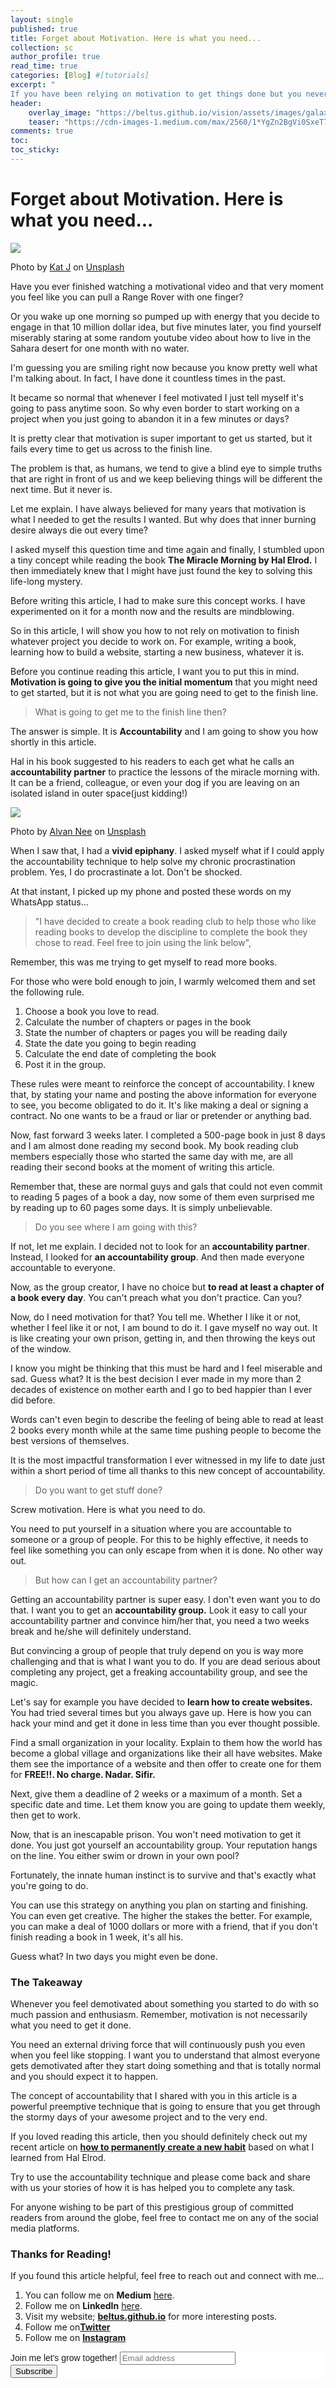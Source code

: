 ```yaml
---
layout: single
published: true
title: Forget about Motivation. Here is what you need...
collection: sc
author_profile: true
read_time: true
categories: [Blog] #[tutorials]
excerpt: "
If you have been relying on motivation to get things done but you never do, let's change that."
header:
    overlay_image: "https://beltus.github.io/vision/assets/images/galaxy.png"
    teaser: "https://cdn-images-1.medium.com/max/2560/1*YgZn2BgVi0SxeT7D_J88RQ.jpeg"
comments: true
toc:
toc_sticky:
---
```


# Forget about Motivation. Here is what you need...

![](https://cdn-images-1.medium.com/max/2560/1*YgZn2BgVi0SxeT7D_J88RQ.jpeg)

Photo by [Kat J](https://unsplash.com/@kj2018?utm_source=unsplash&utm_medium=referral&utm_content=creditCopyText) on [Unsplash](https://unsplash.com/s/photos/sad?utm_source=unsplash&utm_medium=referral&utm_content=creditCopyText)

Have you ever finished watching a motivational video and that very moment you feel like you can pull a Range Rover with one finger? 

Or you wake up one morning so pumped up with energy that you decide to engage in that 10 million dollar idea, but five minutes later, you find yourself miserably staring at some random youtube video about how to live in the Sahara desert for one month with no water. 

I'm guessing you are smiling right now because you know pretty well what I'm talking about. In fact, I have done it countless times in the past.

It became so normal that whenever I feel motivated I just tell myself it's going to pass anytime soon. So why even border to start working on a project when you just going to abandon it in a few minutes or days?

It is pretty clear that motivation is super important to get us started, but it fails every time to get us across to the finish line. 

The problem is that, as humans, we tend to give a blind eye to simple truths that are right in front of us and we keep believing things will be different the next time. But it never is.

Let me explain. I have always believed for many years that motivation is what I needed to get the results I wanted. But why does that inner burning desire always die out every time? 

I asked myself this question time and time again and finally, I stumbled upon a tiny concept while reading the book **The Miracle Morning by Hal Elrod.** I then immediately knew that I might have just found the key to solving this life-long mystery.

Before writing this article, I had to make sure this concept works. I have experimented on it for a month now and the results are mindblowing.

So in this article, I will show you how to not rely on motivation to finish whatever project you decide to work on. For example, writing a book, learning how to build a website, starting a new business, whatever it is.

Before you continue reading this article, I want you to put this in mind. **Motivation is going to give you the initial momentum** that you might need to get started, but it is not what you are going need to get to the finish line.

> What is going to get me to the finish line then?

The answer is simple. It is **Accountability** and I am going to show you how shortly in this article. 

Hal in his book suggested to his readers to each get what he calls an **accountability partner** to practice the lessons of the miracle morning with. It can be a friend, colleague, or even your dog if you are leaving on an isolated island in outer space(just kidding!)

![](https://cdn-images-1.medium.com/max/800/1*fK09W596NqClK7TeLfHY9A.jpeg)

Photo by [Alvan Nee](https://unsplash.com/@alvannee?utm_source=unsplash&utm_medium=referral&utm_content=creditCopyText) on [Unsplash](https://unsplash.com/s/photos/dog?utm_source=unsplash&utm_medium=referral&utm_content=creditCopyText)

When I saw that, I had a **vivid epiphany**. I asked myself what if I could apply the accountability technique to help solve my chronic procrastination problem. Yes, I do procrastinate a lot. Don't be shocked.

At that instant, I picked up my phone and posted these words on my WhatsApp status...

> "I have decided to create a book reading club to help those who like reading books to develop the discipline to complete the book they chose to read. Feel free to join using the link below",

Remember, this was me trying to get myself to read more books.

For those who were bold enough to join, I warmly welcomed them and set the following rule. 

1.  Choose a book you love to read.
2.  Calculate the number of chapters or pages in the book
3.  State the number of chapters or pages you will be reading daily
4.  State the date you going to begin reading
5.  Calculate the end date of completing the book
6.  Post it in the group.

These rules were meant to reinforce the concept of accountability. I knew that, by stating your name and posting the above information for everyone to see, you become obligated to do it. It's like making a deal or signing a contract. No one wants to be a fraud or liar or pretender or anything bad. 

Now, fast forward 3 weeks later. I completed a 500-page book in just 8 days and I am almost done reading my second book. My book reading club members especially those who started the same day with me, are all reading their second books at the moment of writing this article.

Remember that, these are normal guys and gals that could not even commit to reading 5 pages of a book a day, now some of them even surprised me by reading up to 60 pages some days. It is simply unbelievable.

> Do you see where I am going with this?

If not, let me explain. I decided not to look for an **accountability partner**. Instead, I looked for **an accountability group**. And then made everyone accountable to everyone.

Now, as the group creator, I have no choice but **to read at least a chapter of a book every day**. You can't preach what you don't practice. Can you?

Now, do I need motivation for that? You tell me. Whether I like it or not, whether I feel like it or not, I am bound to do it. I gave myself no way out. It is like creating your own prison, getting in, and then throwing the keys out of the window.

I know you might be thinking that this must be hard and I feel miserable and sad. Guess what? It is the best decision I ever made in my more than 2 decades of existence on mother earth and I go to bed happier than I ever did before. 

Words can't even begin to describe the feeling of being able to read at least 2 books every month while at the same time pushing people to become the best versions of themselves.

It is the most impactful transformation I ever witnessed in my life to date just within a short period of time all thanks to this new concept of accountability.

> Do you want to get stuff done?

Screw motivation. Here is what you need to do.

You need to put yourself in a situation where you are accountable to someone or a group of people. For this to be highly effective, it needs to feel like something you can only escape from when it is done. No other way out.

> But how can I get an accountability partner?

Getting an accountability partner is super easy. I don't even want you to do that. I want you to get an **accountability group.** Look it easy to call your accountability partner and convince him/her that, you need a two weeks break and he/she will definitely understand.

But convincing a group of people that truly depend on you is way more challenging and that is what I want you to do. If you are dead serious about completing any project, get a freaking accountability group, and see the magic.

Let's say for example you have decided to **learn how to create websites.** You had tried several times but you always gave up. Here is how you can hack your mind and get it done in less time than you ever thought possible.

Find a small organization in your locality. Explain to them how the world has become a global village and organizations like their all have websites. Make them see the importance of a website and then offer to create one for them for **FREE!!. No charge. Nadar. Sifir.**

Next, give them a deadline of 2 weeks or a maximum of a month. Set a specific date and time. Let them know you are going to update them weekly, then get to work.

Now, that is an inescapable prison. You won't need motivation to get it done. You just got yourself an accountability group. Your reputation hangs on the line. You either swim or drown in your own pool?

Fortunately, the innate human instinct is to survive and that's exactly what you're going to do. 

You can use this strategy on anything you plan on starting and finishing. You can even get creative. The higher the stakes the better. For example, you can make a deal of 1000 dollars or more with a friend, that if you don't finish reading a book in 1 week, it's all his.

Guess what? In two days you might even be done.

### The Takeaway

Whenever you feel demotivated about something you started to do with so much passion and enthusiasm. Remember, motivation is not necessarily what you need to get it done. 

You need an external driving force that will continuously push you even when you feel like stopping. I want you to understand that almost everyone gets demotivated after they start doing something and that is totally normal and you should expect it to happen.

The concept of accountability that I shared with you in this article is a powerful preemptive technique that is going to ensure that you get through the stormy days of your awesome project and to the very end.

If you loved reading this article, then you should definitely check out my recent article on [**how to permanently create a new habit**](https://beltus.github.io/vision/sc/2020-07-21-permanently-develop-new-habit/) based on what I learned from Hal Elrod.

Try to use the accountability technique and please come back and share with us your stories of how it is has helped you to complete any task.

For anyone wishing to be part of this prestigious group of committed readers from around the globe, feel free to contact me on any of the social media platforms.

### Thanks for Reading!

If you found this article helpful, feel free to reach out and connect with me...

1.  You can follow me on **Medium** [here](https://medium.com/@nkwawirbeltus).
2.  Follow me on **LinkedIn** [here](https://www.linkedin.com/in/beltus/).
3.  Visit my website; [**beltus.github.io**](https://beltus.github.io/vision/blog/) for more interesting posts.
4.  Follow me on[**Twitter**](https://twitter.com/beltusnkwawir)
5.  Follow me on [**Instagram**](https://www.instagram.com/j_beltus/)







<!-- Begin Mailchimp Signup Form -->
<link href="//cdn-images.mailchimp.com/embedcode/horizontal-slim-10_7.css" rel="stylesheet" type="text/css">
<style type="text/css">
	#mc_embed_signup{background:#fff; clear:left; font:14px Helvetica,Arial,sans-serif; width:100%;}
	/* Add your own Mailchimp form style overrides in your site stylesheet or in this style block.
	   We recommend moving this block and the preceding CSS link to the HEAD of your HTML file. */
</style>
<div id="mc_embed_signup">
<form action="https://github.us18.list-manage.com/subscribe/post?u=af24155f302fd6d6bb6913dc9&amp;id=7833f07b03" method="post" id="mc-embedded-subscribe-form" name="mc-embedded-subscribe-form" class="validate" target="_blank" novalidate>
    <div id="mc_embed_signup_scroll">
	<label for="mce-EMAIL">Join me let's grow together!</label>
	<input type="email" value="" name="EMAIL" class="email" id="mce-EMAIL" placeholder="Email address" required>
    <!-- real people should not fill this in and expect good things - do not remove this or risk form bot signups-->
    <div style="position: absolute; left: -5000px;" aria-hidden="true"><input type="text" name="b_af24155f302fd6d6bb6913dc9_7833f07b03" tabindex="-1" value=""></div>
    <div class="clear"><input type="submit" value="Subscribe" name="subscribe" id="mc-embedded-subscribe" class="button"></div>
    </div>
</form>
</div>

<!-- End Mailchimp Signup Form -->
<div class="fb-comments" data-href="https://beltus.github.io/vision/blog/quadruple-chances/" data-width="550" data-numposts="10"></div>
